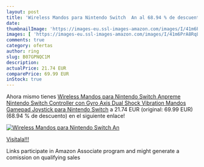 ```yaml
---
layout: post
title: 'Wireless Mandos para Nintendo Switch  An al 68.94 % de descuento'
date: 
thumbnailImage: 'https://images-eu.ssl-images-amazon.com/images/I/41m6PrA8RqL._SL200_.jpg'
images: [ 'https://images-eu.ssl-images-amazon.com/images/I/41m6PrA8RqL._SL200_.jpg' ]
comments: true
category: ofertas
author: ring
slug: B07GPNQC1M
description:
actualPrice: 21.74 EUR
comparePrice: 69.99 EUR
inStock: true
---
```


Ahora mismo tienes [Wireless Mandos para Nintendo Switch  Anpreme Nintendo Switch Controller con Gyro Axis Dual Shock Vibration Mandos Gamepad Joystick para Nintendo Switch](https://www.amazon.es/dp/B07GPNQC1M/?tag=tolees-21) a 21.74 EUR (original: 69.99 EUR) (68.94 %  de descuento) en el siguiente enlace!

[![Wireless Mandos para Nintendo Switch  An](https://images-eu.ssl-images-amazon.com/images/I/41m6PrA8RqL._SL200_.jpg)](https://www.amazon.es/dp/B07GPNQC1M/?tag=tolees-21)

[Visítala!!!](https://www.amazon.es/dp/B07GPNQC1M/?tag=tolees-21)

Links participate in Amazon Associate program and might generate a comission on qualifying sales
